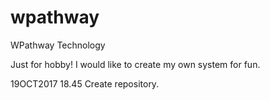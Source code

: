 # wpathway
WPathway Technology

Just for hobby! I would like to create my own system for fun.

19OCT2017 18.45 Create repository.
